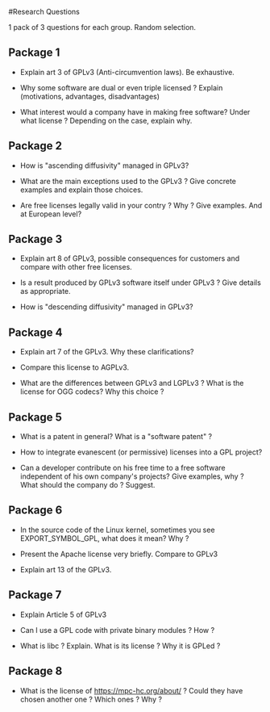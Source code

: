 #Research Questions

1 pack of 3 questions for each group. Random selection.



## Package 1

* Explain art 3 of GPLv3 (Anti-circumvention laws). Be exhaustive.

* Why some software are dual or even triple licensed ? Explain (motivations, advantages, disadvantages)

* What interest would a company have in making free software? Under what license ? Depending on the case, explain why.


## Package 2

* How is "ascending diffusivity" managed in GPLv3?

* What are the main exceptions used to the GPLv3 ? Give concrete examples and explain those choices.

* Are free licenses legally valid in your contry ? Why ? Give examples. And at European level?

## Package 3

* Explain art 8 of GPLv3, possible consequences for customers and compare with other free licenses.

* Is a result produced by GPLv3 software itself under GPLv3 ? Give details as appropriate.

* How is "descending diffusivity" managed in GPLv3?

## Package 4


* Explain art 7 of the GPLv3. Why these clarifications?

* Compare this license to AGPLv3.

* What are the differences between GPLv3 and LGPLv3 ? What is the license for OGG codecs? Why this choice ?


## Package 5


* What is a patent in general? What is a "software patent" ?

* How to integrate evanescent (or permissive) licenses into a GPL project?

* Can a developer contribute on his free time to a free software independent of his own company's projects? Give examples, why ? What should the company do ? Suggest.

## Package 6


* In the source code of the Linux kernel, sometimes you see EXPORT_SYMBOL_GPL, what does it mean? Why ?

* Present the Apache license very briefly. Compare to GPLv3

* Explain art 13 of the GPLv3.

## Package 7


* Explain Article 5 of GPLv3

* Can I use a GPL code with private binary modules ? How ?

* What is libc ? Explain. What is its license ?  Why it is GPLed ?

## Package 8

* What is the license of https://mpc-hc.org/about/ ? Could they have chosen another one ? Which ones ? Why ?